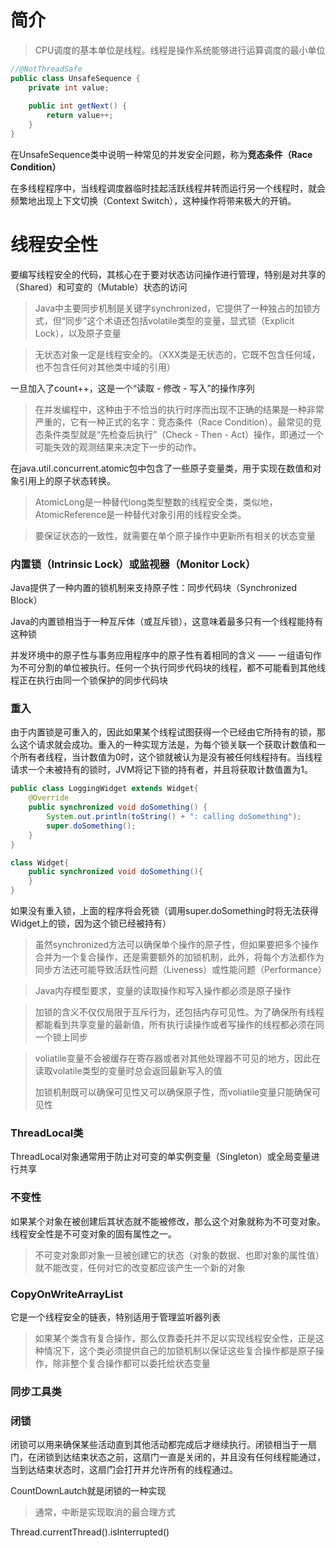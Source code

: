 # 简介

>  CPU调度的基本单位是线程。线程是操作系统能够进行运算调度的最小单位



```java
//@NotThreadSafe
public class UnsafeSequence {
    private int value;
    
    public int getNext() {
        return value++;
    }
}
```

在UnsafeSequence类中说明一种常见的并发安全问题，称为<strong>竞态条件（Race Condition）</strong>



在多线程程序中，当线程调度器临时挂起活跃线程并转而运行另一个线程时，就会频繁地出现上下文切换（Context Switch），这种操作将带来极大的开销。





# 线程安全性

要编写线程安全的代码，其核心在于要对状态访问操作进行管理，特别是对共享的（Shared）和可变的（Mutable）状态的访问



> Java中主要同步机制是关键字synchronized，它提供了一种独占的加锁方式，但“同步”这个术语还包括volatile类型的变量，显式锁（Explicit Lock），以及原子变量



> 无状态对象一定是线程安全的。（XXX类是无状态的，它既不包含任何域，也不包含任何对其他类中域的引用）



一旦加入了count++，这是一个“读取 - 修改 - 写入”的操作序列

> 在并发编程中，这种由于不恰当的执行时序而出现不正确的结果是一种非常严重的，它有一种正式的名字：竞态条件（Race Condition）。最常见的竞态条件类型就是“先检查后执行”（Check - Then - Act）操作，即通过一个可能失效的观测结果来决定下一步的动作。



在java.util.concurrent.atomic包中包含了一些原子变量类，用于实现在数值和对象引用上的原子状态转换。

> AtomicLong是一种替代long类型整数的线程安全类，类似地，AtomicReference是一种替代对象引用的线程安全类。

> 要保证状态的一致性，就需要在单个原子操作中更新所有相关的状态变量



### 内置锁（Intrinsic Lock）或监视器（Monitor Lock）

Java提供了一种内置的锁机制来支持原子性：同步代码块（Synchronized Block）

Java的内置锁相当于一种互斥体（或互斥锁），这意味着最多只有一个线程能持有这种锁

并发环境中的原子性与事务应用程序中的原子性有着相同的含义  —— 一组语句作为不可分割的单位被执行。任何一个执行同步代码块的线程，都不可能看到其他线程正在执行由同一个锁保护的同步代码块



### 重入

由于内置锁是可重入的，因此如果某个线程试图获得一个已经由它所持有的锁，那么这个请求就会成功。重入的一种实现方法是，为每个锁关联一个获取计数值和一个所有者线程，当计数值为0时，这个锁就被认为是没有被任何线程持有。当线程请求一个未被持有的锁时，JVM将记下锁的持有者，并且将获取计数值置为1。

```java
public class LoggingWidget extends Widget{
    @Override
    public synchronized void doSomething() {
        System.out.println(toString() + ": calling doSomething");
        super.doSomething();
    }
}

class Widget{
    public synchronized void doSomething(){
    }
}
```



如果没有重入锁，上面的程序将会死锁（调用super.doSomething时将无法获得Widget上的锁，因为这个锁已经被持有）



> 虽然synchronized方法可以确保单个操作的原子性，但如果要把多个操作合并为一个复合操作，还是需要额外的加锁机制，此外，将每个方法都作为同步方法还可能导致活跃性问题（Liveness）或性能问题（Performance）



> Java内存模型要求，变量的读取操作和写入操作都必须是原子操作

> 加锁的含义不仅仅局限于互斥行为，还包括内存可见性。为了确保所有线程都能看到共享变量的最新值，所有执行读操作或者写操作的线程都必须在同一个锁上同步

> voliatile变量不会被缓存在寄存器或者对其他处理器不可见的地方，因此在读取volatile类型的变量时总会返回最新写入的值
>
> 加锁机制既可以确保可见性又可以确保原子性，而voliatile变量只能确保可见性



### ThreadLocal类

ThreadLocal对象通常用于防止对可变的单实例变量（Singleton）或全局变量进行共享





### 不变性

如果某个对象在被创建后其状态就不能被修改，那么这个对象就称为不可变对象。线程安全性是不可变对象的固有属性之一。



> 不可变对象即对象一旦被创建它的状态（对象的数据、也即对象的属性值）就不能改变，任何对它的改变都应该产生一个新的对象





### CopyOnWriteArrayList

它是一个线程安全的链表，特别适用于管理监听器列表



> 如果某个类含有复合操作，那么仅靠委托并不足以实现线程安全性，正是这种情况下，这个类必须提供自己的加锁机制以保证这些复合操作都是原子操作，除非整个复合操作都可以委托给状态变量



### 同步工具类

### 闭锁

闭锁可以用来确保某些活动直到其他活动都完成后才继续执行。闭锁相当于一扇门，在闭锁到达结束状态之前，这扇门一直是关闭的，并且没有任何线程能通过，当到达结束状态时，这扇门会打开并允许所有的线程通过。

CountDownLautch就是闭锁的一种实现



>通常，中断是实现取消的最合理方式

Thread.currentThread().isInterrupted()



